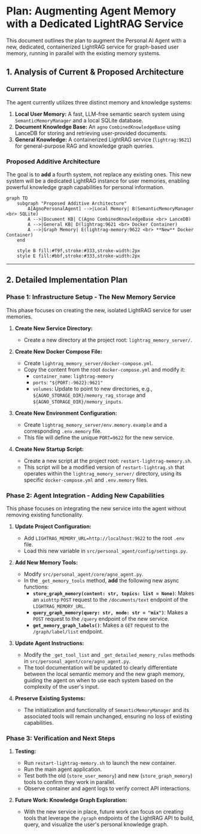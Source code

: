 # Plan: Augmenting Agent Memory with a Dedicated LightRAG Service

This document outlines the plan to augment the Personal AI Agent with a new, dedicated, containerized LightRAG service for graph-based user memory, running in parallel with the existing memory systems.

## 1. Analysis of Current & Proposed Architecture

### Current State

The agent currently utilizes three distinct memory and knowledge systems:

1.  **Local User Memory:** A fast, LLM-free semantic search system using `SemanticMemoryManager` and a local SQLite database.
2.  **Document Knowledge Base:** An `agno` `CombinedKnowledgeBase` using LanceDB for storing and retrieving user-provided documents.
3.  **General Knowledge:** A containerized LightRAG service (`lightrag:9621`) for general-purpose RAG and knowledge graph queries.

### Proposed Additive Architecture

The goal is to **add** a fourth system, not replace any existing ones. This new system will be a dedicated LightRAG instance for user memories, enabling powerful knowledge graph capabilities for personal information.

```mermaid
graph TD
    subgraph "Proposed Additive Architecture"
        A[AgnoPersonalAgent] -->|Local Memory| B(SemanticMemoryManager <br> SQLite)
        A -->|Document KB| C(Agno CombinedKnowledgeBase <br> LanceDB)
        A -->|General KB| D(lightrag:9621 <br> Docker Container)
        A -->|Graph Memory| E(lightrag-memory:9622 <br> **New** Docker Container)
    end

    style B fill:#f9f,stroke:#333,stroke-width:2px
    style E fill:#bbf,stroke:#333,stroke-width:2px
```

---

## 2. Detailed Implementation Plan

### Phase 1: Infrastructure Setup - The New Memory Service

This phase focuses on creating the new, isolated LightRAG service for user memories.

1.  **Create New Service Directory:**
    *   Create a new directory at the project root: `lightrag_memory_server/`.

2.  **Create New Docker Compose File:**
    *   Create `lightrag_memory_server/docker-compose.yml`.
    *   Copy the content from the root `docker-compose.yml` and modify it:
        *   `container_name`: `lightrag-memory`
        *   `ports`: `"${PORT:-9622}:9621"`
        *   `volumes`: Update to point to new directories, e.g., `${AGNO_STORAGE_DIR}/memory_rag_storage` and `${AGNO_STORAGE_DIR}/memory_inputs`.

3.  **Create New Environment Configuration:**
    *   Create `lightrag_memory_server/env.memory.example` and a corresponding `.env.memory` file.
    *   This file will define the unique `PORT=9622` for the new service.

4.  **Create New Startup Script:**
    *   Create a new script at the project root: `restart-lightrag-memory.sh`.
    *   This script will be a modified version of `restart-lightrag.sh` that operates within the `lightrag_memory_server/` directory, using its specific `docker-compose.yml` and `.env.memory` files.

### Phase 2: Agent Integration - Adding New Capabilities

This phase focuses on integrating the new service into the agent without removing existing functionality.

1.  **Update Project Configuration:**
    *   Add `LIGHTRAG_MEMORY_URL=http://localhost:9622` to the root `.env` file.
    *   Load this new variable in `src/personal_agent/config/settings.py`.

2.  **Add New Memory Tools:**
    *   Modify `src/personal_agent/core/agno_agent.py`.
    *   In the `_get_memory_tools` method, **add** the following new async functions:
        *   **`store_graph_memory(content: str, topics: list = None)`**: Makes an `aiohttp` `POST` request to the `/documents/text` endpoint of the `LIGHTRAG_MEMORY_URL`.
        *   **`query_graph_memory(query: str, mode: str = "mix")`**: Makes a `POST` request to the `/query` endpoint of the new service.
        *   **`get_memory_graph_labels()`**: Makes a `GET` request to the `/graph/label/list` endpoint.

3.  **Update Agent Instructions:**
    *   Modify the `_get_tool_list` and `_get_detailed_memory_rules` methods in `src/personal_agent/core/agno_agent.py`.
    *   The tool documentation will be updated to clearly differentiate between the local semantic memory and the new graph memory, guiding the agent on when to use each system based on the complexity of the user's input.

4.  **Preserve Existing Systems:**
    *   The initialization and functionality of `SemanticMemoryManager` and its associated tools will remain unchanged, ensuring no loss of existing capabilities.

### Phase 3: Verification and Next Steps

1.  **Testing:**
    *   Run `restart-lightrag-memory.sh` to launch the new container.
    *   Run the main agent application.
    *   Test both the old (`store_user_memory`) and new (`store_graph_memory`) tools to confirm they work in parallel.
    *   Observe container and agent logs to verify correct API interactions.

2.  **Future Work: Knowledge Graph Exploration:**
    *   With the new service in place, future work can focus on creating tools that leverage the `/graph` endpoints of the LightRAG API to build, query, and visualize the user's personal knowledge graph.